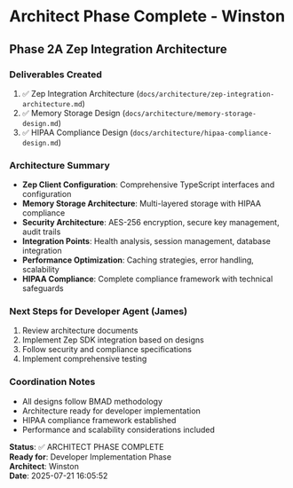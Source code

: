 
# Architect Phase Complete - Winston
## Phase 2A Zep Integration Architecture

### Deliverables Created
1. ✅ Zep Integration Architecture (`docs/architecture/zep-integration-architecture.md`)
2. ✅ Memory Storage Design (`docs/architecture/memory-storage-design.md`)
3. ✅ HIPAA Compliance Design (`docs/architecture/hipaa-compliance-design.md`)

### Architecture Summary
- **Zep Client Configuration**: Comprehensive TypeScript interfaces and configuration
- **Memory Storage Architecture**: Multi-layered storage with HIPAA compliance
- **Security Architecture**: AES-256 encryption, secure key management, audit trails
- **Integration Points**: Health analysis, session management, database integration
- **Performance Optimization**: Caching strategies, error handling, scalability
- **HIPAA Compliance**: Complete compliance framework with technical safeguards

### Next Steps for Developer Agent (James)
1. Review architecture documents
2. Implement Zep SDK integration based on designs
3. Follow security and compliance specifications
4. Implement comprehensive testing

### Coordination Notes
- All designs follow BMAD methodology
- Architecture ready for developer implementation
- HIPAA compliance framework established
- Performance and scalability considerations included

**Status**: ✅ ARCHITECT PHASE COMPLETE  
**Ready for**: Developer Implementation Phase  
**Architect**: Winston  
**Date**: 2025-07-21 16:05:52
